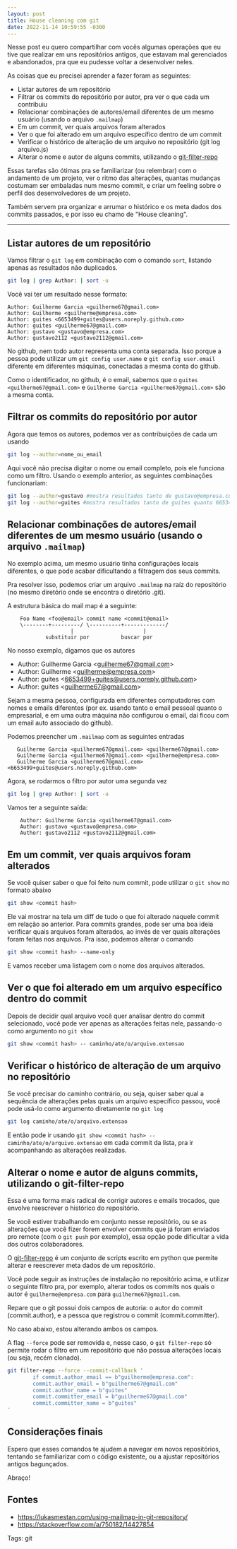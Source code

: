 ```yaml
---
layout: post
title: House cleaning com git
date: 2022-11-14 10:59:55 -0300
---
```


Nesse post eu quero compartilhar com vocês algumas operações que eu tive que realizar em uns repositórios antigos, que estavam mal gerenciados e abandonados, pra que eu pudesse voltar a desenvolver neles.

As coisas que eu precisei aprender a fazer foram as seguintes:

- Listar autores de um repositório
- Filtrar os commits do repositório por autor, pra ver o que cada um contribuiu
- Relacionar combinações de autores/email diferentes de um mesmo usuário (usando o arquivo `.mailmap`)
- Em um commit, ver quais arquivos foram alterados
- Ver o que foi alterado em um arquivo específico dentro de um commit
- Verificar o histórico de alteração de um arquivo no repositório (git log arquivo.js)
- Alterar o nome e autor de alguns commits, utilizando o [git-filter-repo](https://github.com/newren/git-filter-repo)

Essas tarefas são ótimas pra se familiarizar \(ou relembrar\) com o andamento de um projeto, ver o ritmo das alterações, quantas mudanças costumam ser embaladas num mesmo commit, e criar um feeling sobre o perfil dos desenvolvedores de um projeto.

Também servem pra organizar e arrumar o histórico e os meta dados dos commits passados, e por isso eu chamo de "House cleaning".

<hr/>

## Listar autores de um repositório

Vamos filtrar o `git log` em combinação com o comando `sort`, listando apenas as resultados não duplicados.

```bash
git log | grep Author: | sort -u
```

Você vai ter um resultado nesse formato:

```
Author: Guilherme Garcia <guilherme67@gmail.com>
Author: Guilherme <guilherme@empresa.com>
Author: guites <6653499+guites@users.noreply.github.com>
Author: guites <guilherme67@gmail.com>
Author: gustavo <gustavo@empresa.com>
Author: gustavo2112 <gustavo2112@gmail.com>
```

No github, nem todo autor representa uma conta separada. Isso porque a pessoa pode utilizar um `git config user.name` e `git config user.email` diferente em diferentes máquinas, conectadas a mesma conta do github.

Como o identificador, no github, é o email, sabemos que o `guites <guilherme67@gmail.com>` e `Guilherme Garcia <guilherme67@gmail.com>` são a mesma conta.

## Filtrar os commits do repositório por autor

Agora que temos os autores, podemos ver as contribuições de cada um usando

```bash
git log --author=nome_ou_email
```

Aqui você não precisa digitar o nome ou email completo, pois ele funciona como um filtro. Usando o exemplo anterior, as seguintes combinações funcionariam:

```bash
git log --author=gustavo #mostra resultados tanto de gustavo@empresa.com quanto gustavo2112@gmail.com
git log --author=guites #mostra resultados tanto de guites quanto 6653499+guites@users.noreply.github.com
```

## Relacionar combinações de autores/email diferentes de um mesmo usuário (usando o arquivo `.mailmap`)

No exemplo acima, um mesmo usuário tinha configurações locais diferentes, o que pode acabar dificultando a filtragem dos seus commits.

Pra resolver isso, podemos criar um arquivo `.mailmap` na raíz do repositório \(no mesmo diretório onde se encontra o diretório .git\).

A estrutura básica do mail map é a seguinte:

        Foo Name <foo@email> commit name <commit@email>
        \--------+---------/ \----------+-------------/
                        |                      |
                substituir por          buscar por

No nosso exemplo, digamos que os autores

- Author: Guilherme Garcia &lt;guilherme67@gmail.com&gt;
- Author: Guilherme &lt;guilherme@empresa.com&gt;
- Author: guites &lt;6653499+guites@users.noreply.github.com&gt;
- Author: guites &lt;guilherme67@gmail.com&gt;

Sejam a mesma pessoa, configurada em diferentes computadores com nomes e emails diferentes (por ex. usando tanto o email pessoal quanto o empresarial, e em uma outra máquina não configurou o email, daí ficou com um email auto associado do github).

Podemos preencher um `.mailmap` com as seguintes entradas

       Guilherme Garcia <guilherme67@gmail.com> <guilherme67@gmail.com>
       Guilherme Garcia <guilherme67@gmail.com> <guilherme@empresa.com>
       Guilherme Garcia <guilherme67@gmail.com> <6653499+guites@users.noreply.github.com>

Agora, se rodarmos o filtro por autor uma segunda vez

```bash
git log | grep Author: | sort -u
```

Vamos ter a seguinte saída:

        Author: Guilherme Garcia <guilherme67@gmail.com>
        Author: gustavo <gustavo@empresa.com>
        Author: gustavo2112 <gustavo2112@gmail.com>

## Em um commit, ver quais arquivos foram alterados

Se você quiser saber o que foi feito num commit, pode utilizar o `git show` no formato abaixo

```bash
git show <commit hash>
```

Ele vai mostrar na tela um diff de tudo o que foi alterado naquele commit em relação ao anterior. Para commits grandes, pode ser uma boa ideia verificar quais arquivos foram alterados, ao invés de ver quais alterações foram feitas nos arquivos. Pra isso, podemos alterar o comando

```bash
git show <commit hash> --name-only
```

E vamos receber uma listagem com o nome dos arquivos alterados.

## Ver o que foi alterado em um arquivo específico dentro do commit

Depois de decidir qual arquivo você quer analisar dentro do commit selecionado, você pode ver apenas as alterações feitas nele, passando-o como argumento no `git show`

```bash
git show <commit hash> -- caminho/ate/o/arquivo.extensao
```

## Verificar o histórico de alteração de um arquivo no repositório

Se você precisar do caminho contrário, ou seja, quiser saber qual a sequência de alterações pelas quais um arquivo específico passou, você pode usá-lo como argumento diretamente no `git log`

```bash
git log caminho/ate/o/arquivo.extensao
```

E então pode ir usando `git show <commit hash> -- caminho/ate/o/arquivo.extensao` em cada commit da lista, pra ir acompanhando as alterações realizadas.

## Alterar o nome e autor de alguns commits, utilizando o git-filter-repo

Essa é uma forma mais radical de corrigir autores e emails trocados, que envolve reescrever o histórico do repositório.

Se você estiver trabalhando em conjunto nesse repositório, ou se as alterações que você fizer forem envolver commits que já foram enviados pro remote \(com o `git push` por exemplo\), essa opção pode dificultar a vida dos outros colaboradores.

O [git-filter-repo](https://github.com/newren/git-filter-repo) é um conjunto de scripts escrito em python que permite alterar e reescrever meta dados de um repositório.

Você pode seguir as instruções de instalação no repositório acima, e utilizar o seguinte filtro pra, por exemplo, alterar todos os commits nos quais o autor é `guilherme@empresa.com` para `guilherme67@gmail.com`.

Repare que o git possui dois campos de autoria: o autor do commit \(commit.author\), e a pessoa que registrou o commit \(commit.committer\).

No caso abaixo, estou alterando ambos os campos.

A flag `--force` pode ser removida e, nesse caso, o `git filter-repo` só permite rodar o filtro em um repositório que não possua alterações locais \(ou seja, recém clonado\).

```bash
git filter-repo --force --commit-callback '
        if commit.author_email == b"guilherme@empresa.com":
        commit.author_email = b"guilherme67@gmail.com"
        commit.author_name = b"guites"
        commit.committer_email = b"guilherme67@gmail.com"
        commit.committer_name = b"guites"
'
```

## Considerações finais

Espero que esses comandos te ajudem a navegar em novos repositórios, tentando se familiarizar com o código existente, ou a ajustar repositórios antigos bagunçados.

Abraço!

## Fontes

- <https://lukasmestan.com/using-mailmap-in-git-repository/>
- <https://stackoverflow.com/a/750182/14427854>

Tags: git
